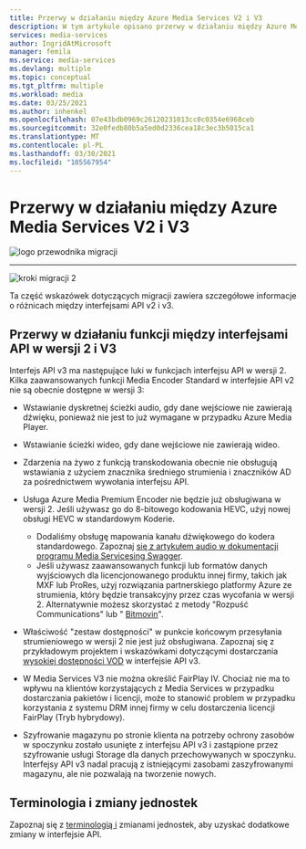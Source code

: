 ```yaml
---
title: Przerwy w działaniu między Azure Media Services V2 i V3
description: W tym artykule opisano przerwy w działaniu między Azure Media Services V2 a v3.
services: media-services
author: IngridAtMicrosoft
manager: femila
ms.service: media-services
ms.devlang: multiple
ms.topic: conceptual
ms.tgt_pltfrm: multiple
ms.workload: media
ms.date: 03/25/2021
ms.author: inhenkel
ms.openlocfilehash: 07e43bdb0969c26120231013cc0c0354e6968ceb
ms.sourcegitcommit: 32e0fedb80b5a5ed0d2336cea18c3ec3b5015ca1
ms.translationtype: MT
ms.contentlocale: pl-PL
ms.lasthandoff: 03/30/2021
ms.locfileid: "105567954"
---
```

# <a name="feature-gaps-between-azure-media-services-v2-and-v3"></a>Przerwy w działaniu między Azure Media Services V2 i V3

![logo przewodnika migracji](./media/migration-guide/azure-media-services-logo-migration-guide.svg)

<hr color="#5ea0ef" size="10">

![kroki migracji 2](./media/migration-guide/steps-2.svg)

Ta część wskazówek dotyczących migracji zawiera szczegółowe informacje o różnicach między interfejsami API v2 i v3.

## <a name="feature-gaps-between-v2-and-v3-apis"></a>Przerwy w działaniu funkcji między interfejsami API w wersji 2 i V3

Interfejs API v3 ma następujące luki w funkcjach interfejsu API w wersji 2. Kilka zaawansowanych funkcji Media Encoder Standard w interfejsie API v2 nie są obecnie dostępne w wersji 3:

- Wstawianie dyskretnej ścieżki audio, gdy dane wejściowe nie zawierają dźwięku, ponieważ nie jest to już wymagane w przypadku Azure Media Player.

- Wstawianie ścieżki wideo, gdy dane wejściowe nie zawierają wideo.

- Zdarzenia na żywo z funkcją transkodowania obecnie nie obsługują wstawiania z użyciem znacznika średniego strumienia i znaczników AD za pośrednictwem wywołania interfejsu API.

- Usługa Azure Media Premium Encoder nie będzie już obsługiwana w wersji 2. Jeśli używasz go do 8-bitowego kodowania HEVC, użyj nowej obsługi HEVC w standardowym Koderie. 
    - Dodaliśmy obsługę mapowania kanału dźwiękowego do kodera standardowego.  Zapoznaj [się z artykułem audio w dokumentacji programu Media Servicesing Swagger](https://github.com/Azure/azure-rest-api-specs/blob/master/specification/mediaservices/resource-manager/Microsoft.Media/stable/2020-05-01/Encoding.json).
    - Jeśli używasz zaawansowanych funkcji lub formatów danych wyjściowych dla licencjonowanego produktu innej firmy, takich jak MXF lub ProRes, użyj rozwiązania partnerskiego platformy Azure ze strumienia, który będzie transakcyjny przez czas wycofania w wersji 2. Alternatywnie możesz skorzystać z metody "Rozpuść Communications" lub " [Bitmovin](http://bitmovin.com)".

- Właściwość "zestaw dostępności" w punkcie końcowym przesyłania strumieniowego w wersji 2 nie jest już obsługiwana. Zapoznaj się z przykładowym projektem i wskazówkami dotyczącymi dostarczania [wysokiej dostępności VOD](./media-services-high-availability-encoding.md) w interfejsie API v3.

- W Media Services V3 nie można określić FairPlay IV. Chociaż nie ma to wpływu na klientów korzystających z Media Services w przypadku dostarczania pakietów i licencji, może to stanowić problem w przypadku korzystania z systemu DRM innej firmy w celu dostarczenia licencji FairPlay (Tryb hybrydowy).

- Szyfrowanie magazynu po stronie klienta na potrzeby ochrony zasobów w spoczynku zostało usunięte z interfejsu API v3 i zastąpione przez szyfrowanie usługi Storage dla danych przechowywanych w spoczynku. Interfejsy API v3 nadal pracują z istniejącymi zasobami zaszyfrowanymi magazynu, ale nie pozwalają na tworzenie nowych.

## <a name="terminology-and-entity-changes"></a>Terminologia i zmiany jednostek

Zapoznaj się z [terminologią i](migrate-v-2-v-3-differences-terminology.md) zmianami jednostek, aby uzyskać dodatkowe zmiany w interfejsie API.
